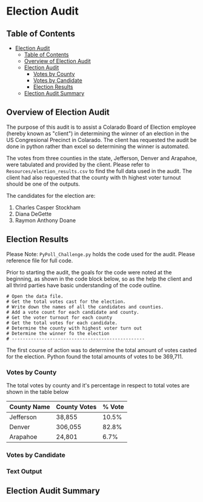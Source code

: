 # Election Audit

## Table of Contents

- [Election Audit](#election-audit)
  * [Table of Contents](#table-of-contents)
  * [Overview of Election Audit](#overview-of-election-audit)
  * [Election Audit](#election-audit-1)
    + [Votes by County](#votes-by-county)
    + [Votes by Candidate](#votes-by-candidate)
    + [Election Results](#election-results)
  * [Election Audit Summary](#election-audit-summary)

## Overview of Election Audit

The purpose of this audit is to assist a Colarado Board of Election employee (hereby known as "client") in determining the winner of an election in the US Congresional Precinct in Colarado. The client has requested the audit be done in python rather than excel so determining the winner is automated.

The votes from three counties in the state, Jefferson, Denver and Arapahoe, were tabulated and provided by the client. Please refer to `Resources/election_results.csv` to find the full data used in the audit. The client had also requested that the county with th highest voter turnout should be one of the outputs.

The candidates for the election are:
1. Charles Casper Stockham
2. Diana DeGette
3. Raymon Anthony Doane

## Election Results

Please Note: `PyPoll_Challenge.py` holds the code used for the audit. Please reference file for full code.

Prior to starting the audit, the goals for the code were noted at the beginning, as shown in the code block below, so as the help the client and all thrird parties have basic understanding of the code outline. 

```
# Open the data file.
# Get the total votes cast for the election.
# Write down the names of all the candidates and counties.
# Add a vote count for each candidate and county.
# Get the voter turnout for each county
# Get the total votes for each candidate.
# Determine the county with highest voter turn out
# Determine the winner fo the election
# -------------------------------------------------
```

The first course of action was to determine the total amount of votes casted for the election. Python found the total amounts of votes to be 369,711.

### Votes by County

The total votes by county and it's percentage in respect to total votes are shown in the table below

| County Name | County Votes | % Vote |
| ----------- | ------------ | ------ |
| Jefferson | 38,855 | 10.5% |
| Denver  | 306,055 | 82.8% |
| Arapahoe | 24,801 | 6.7% |

### Votes by Candidate



### Text Output



## Election Audit Summary



